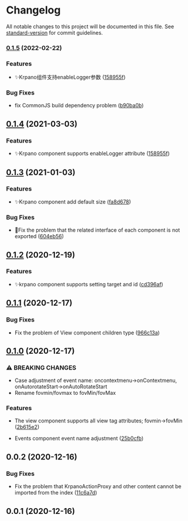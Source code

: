 # Changelog

All notable changes to this project will be documented in this file. See [standard-version](https://github.com/conventional-changelog/standard-version) for commit guidelines.

### [0.1.5](https://github.com/0xLLLLH/react-krpano/compare/v0.1.3...v0.1.5) (2022-02-22)


### Features

* ✨Krpano组件支持enableLogger参数 ([158955f](https://github.com/0xLLLLH/react-krpano/commit/158955fbe77a045a85c9f3867742780d69759050))


### Bug Fixes

* fix CommonJS build dependency problem ([b90ba0b](https://github.com/0xLLLLH/react-krpano/commit/b90ba0bca9648b84b35b735c05f8303418b29364))

## [0.1.4](https://github.com/0xLLLLH/react-krpano/compare/v0.1.3...v0.1.4) (2021-03-03)


### Features

* ✨Krpano component supports enableLogger attribute ([158955f](https://github.com/0xLLLLH/react-krpano/commit/158955fbe77a045a85c9f3867742780d69759050))


## [0.1.3](https://github.com/0xLLLLH/react-krpano/compare/v0.1.2...v0.1.3) (2021-01-03)


### Features

* ✨Krpano component add default size ([fa8d678](https://github.com/0xLLLLH/react-krpano/commit/fa8d678228443b5f86a950d0d0548f5758904ab3))


### Bug Fixes

* 🐞Fix the problem that the related interface of each component is not exported ([604eb56](https://github.com/0xLLLLH/react-krpano/commit/604eb56a53389b4e05c5bb51b2d2ed1f4a63c006))

## [0.1.2](https://github.com/0xLLLLH/react-krpano/compare/v0.1.1...v0.1.2) (2020-12-19)


### Features

* ✨krpano component supports setting target and id  ([cd396af](https://github.com/0xLLLLH/react-krpano/commit/cd396af5537b0f3918013a59d22c516d6f4d8097))

## [0.1.1](https://github.com/0xLLLLH/react-krpano/compare/v0.1.0...v0.1.1) (2020-12-17)


### Bug Fixes

* Fix the problem of View component children type  ([966c13a](https://github.com/0xLLLLH/react-krpano/commit/966c13a026c3efc75bbde1bb65079c98a073698b))

## [0.1.0](https://github.com/0xLLLLH/react-krpano/compare/v0.0.2...v0.1.0) (2020-12-17)


### ⚠ BREAKING CHANGES

* Case adjustment of event name: oncontextmenu->onContextmenu, onAutorotateStart->onAutoRotateStart
* Rename fovmin/fovmax to fovMin/fovMax

### Features

* The view component supports all view tag attributes; fovmin->fovMin ([2b615e2](https://github.com/0xLLLLH/react-krpano/commit/2b615e2381eab8c7241eadffc6ff53619260f851))

* Events component event name adjustment  ([25b0cfb](https://github.com/0xLLLLH/react-krpano/commit/25b0cfb7e4b092d0893ef7af1162e0cc2f8209ed))

## 0.0.2 (2020-12-16)


### Bug Fixes

* Fix the problem that KrpanoActionProxy and other content cannot be imported from the index ([11c6a7d](https://github.com/0xLLLLH/react-krpano/commit/11c6a7d3a02cd4631a67ef688e4aa8d76f7b90f8))

## 0.0.1 (2020-12-16)
